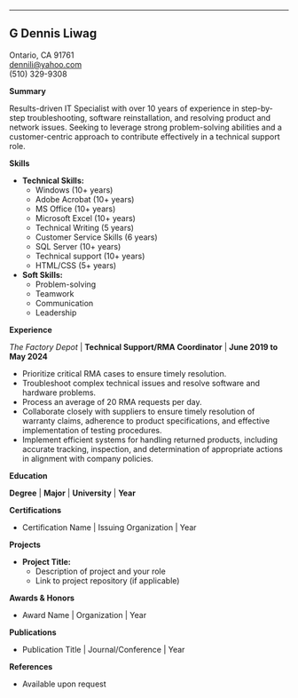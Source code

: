 <!-- data -->

---
## G Dennis Liwag ##
Ontario, CA 91761 \
dennili@yahoo.com\
(510) 329-9308

**Summary**

Results-driven IT Specialist with over 10 years of experience in step-by-step troubleshooting, software reinstallation, and resolving product and network issues. Seeking to leverage strong problem-solving abilities and a customer-centric approach to contribute effectively in a technical support role. 


**Skills**

* **Technical Skills:**
    * Windows (10+ years)
    * Adobe Acrobat (10+ years)
    * MS Office (10+ years)
    * Microsoft Excel (10+ years)
    * Technical Writing (5 years)
    * Customer Service Skills (6 years)
    * SQL Server (10+ years)
    * Technical support (10+ years)
    * HTML/CSS (5+ years)
* **Soft Skills:**
    * Problem-solving
    * Teamwork
    * Communication
    * Leadership

**Experience**

_The Factory Depot_ | **Technical Support/RMA Coordinator** | **June 2019 to May 2024**
 
*    Prioritize critical RMA cases to ensure timely resolution.
*    Troubleshoot complex technical issues and resolve software and hardware problems.
*    Process an average of 20 RMA requests per day.
*    Collaborate closely with suppliers to ensure timely resolution of warranty claims, adherence to product specifications, and effective implementation of testing procedures.
*   Implement efficient systems for handling returned products, including accurate tracking, inspection, and determination of appropriate actions in alignment with company policies.

**Education**

**Degree** | **Major** | **University** | **Year**

**Certifications**

* Certification Name | Issuing Organization | Year

**Projects**

* **Project Title:**
    * Description of project and your role
    * Link to project repository (if applicable)

**Awards & Honors**

* Award Name | Organization | Year

**Publications**

* Publication Title | Journal/Conference | Year

**References**

* Available upon request
